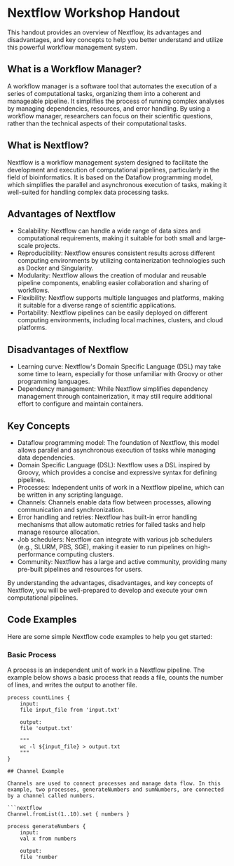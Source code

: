 # Nextflow Workshop Handout

This handout provides an overview of Nextflow, its advantages and disadvantages, and key concepts to help you better understand and utilize this powerful workflow management system.

## What is a Workflow Manager?

A workflow manager is a software tool that automates the execution of a series of computational tasks, organizing them into a coherent and manageable pipeline. It simplifies the process of running complex analyses by managing dependencies, resources, and error handling. By using a workflow manager, researchers can focus on their scientific questions, rather than the technical aspects of their computational tasks.

## What is Nextflow?

Nextflow is a workflow management system designed to facilitate the development and execution of computational pipelines, particularly in the field of bioinformatics. It is based on the Dataflow programming model, which simplifies the parallel and asynchronous execution of tasks, making it well-suited for handling complex data processing tasks.

## Advantages of Nextflow

- Scalability: Nextflow can handle a wide range of data sizes and computational requirements, making it suitable for both small and large-scale projects.
- Reproducibility: Nextflow ensures consistent results across different computing environments by utilizing containerization technologies such as Docker and Singularity.
- Modularity: Nextflow allows the creation of modular and reusable pipeline components, enabling easier collaboration and sharing of workflows.
- Flexibility: Nextflow supports multiple languages and platforms, making it suitable for a diverse range of scientific applications.
- Portability: Nextflow pipelines can be easily deployed on different computing environments, including local machines, clusters, and cloud platforms.

## Disadvantages of Nextflow

- Learning curve: Nextflow's Domain Specific Language (DSL) may take some time to learn, especially for those unfamiliar with Groovy or other programming languages.
- Dependency management: While Nextflow simplifies dependency management through containerization, it may still require additional effort to configure and maintain containers.

## Key Concepts

- Dataflow programming model: The foundation of Nextflow, this model allows parallel and asynchronous execution of tasks while managing data dependencies.
- Domain Specific Language (DSL): Nextflow uses a DSL inspired by Groovy, which provides a concise and expressive syntax for defining pipelines.
- Processes: Independent units of work in a Nextflow pipeline, which can be written in any scripting language.
- Channels: Channels enable data flow between processes, allowing communication and synchronization.
- Error handling and retries: Nextflow has built-in error handling mechanisms that allow automatic retries for failed tasks and help manage resource allocation.
- Job schedulers: Nextflow can integrate with various job schedulers (e.g., SLURM, PBS, SGE), making it easier to run pipelines on high-performance computing clusters.
- Community: Nextflow has a large and active community, providing many pre-built pipelines and resources for users.

By understanding the advantages, disadvantages, and key concepts of Nextflow, you will be well-prepared to develop and execute your own computational pipelines.

## Code Examples

Here are some simple Nextflow code examples to help you get started:

### Basic Process

A process is an independent unit of work in a Nextflow pipeline. The example below shows a basic process that reads a file, counts the number of lines, and writes the output to another file.

```nextflow
process countLines {
    input:
    file input_file from 'input.txt'

    output:
    file 'output.txt'

    """
    wc -l ${input_file} > output.txt
    """
}

## Channel Example

Channels are used to connect processes and manage data flow. In this example, two processes, generateNumbers and sumNumbers, are connected by a channel called numbers.

```nextflow
Channel.fromList(1..10).set { numbers }

process generateNumbers {
    input:
    val x from numbers

    output:
    file 'number
 ```
